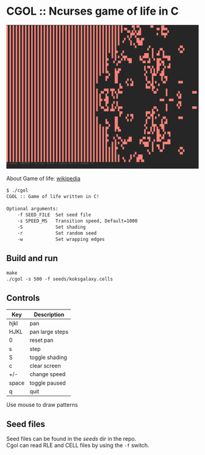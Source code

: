 # CGOL :: Ncurses game of life in C

![screenshot.png](screenshot.png)

About Game of life: [wikipedia](https://en.wikipedia.org/wiki/Conway%27s_Game_of_Life)

    $ ./cgol 
    CGOL :: Game of life written in C!

    Optional arguments:
        -f SEED_FILE  Set seed file
        -s SPEED_MS   Transition speed, Default=1000
        -S            Set shading
        -r            Set random seed
        -w            Set wrapping edges

## Build and run
    make
    ./cgol -s 500 -f seeds/koksgalaxy.cells

## Controls

|   Key   |   Description   |
| ------- | --------------- |
| hjkl    | pan             |
| HJKL    | pan large steps |
| 0       | reset pan       |
| s       | step            |
| S       | toggle shading  |
| c       | clear screen    |
| +/-     | change speed    |
| space   | toggle paused   |
| q       | quit            |

Use mouse to draw patterns


## Seed files
Seed files can be found in the *seeds* dir in the repo.  
Cgol can read RLE and CELL files by using the `-f` switch.  
